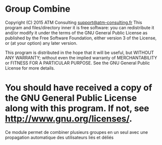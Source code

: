 Group Combine
============================

 Copyright (C) 2015 ATM Consulting <support@atm-consulting.fr>
 This program and files/directory inner it is free software: you can 
 redistribute it and/or modify it under the terms of the 
 GNU General Public License as published by
 the Free Software Foundation, either version 3 of the License, or
 (at your option) any later version.
 
 This program is distributed in the hope that it will be useful,
 but WITHOUT ANY WARRANTY; without even the implied warranty of
 MERCHANTABILITY or FITNESS FOR A PARTICULAR PURPOSE.  See the
 GNU General Public License for more details.
 
 You should have received a copy of the GNU General Public License
 along with this program.  If not, see <http://www.gnu.org/licenses/>.
 ===========================
 
 Ce module permet de combiner plusieurs groupes en un seul avec une propagation automatique des utilisateurs liés et déliés
 
 
